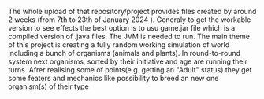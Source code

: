 The whole upload of that repository/project provides files created by around 2 weeks (from 7th to 23th of January 2024 ).
Generaly to get the workable version to see effects the best option is to usu game.jar file which is a compiled version of .java files.
The JVM is needed to run.
The main theme of this project is creating a fully random working simulation of world including a bunch of organisms (animals and plants).
In round-to-round system next organisms, sorted by their initiative and age are running their turns.
Afrer realising some of points(e.g. getting an "Adult" status) they get some featers and mechanics like possibility to breed an new one organism(s) of their type
